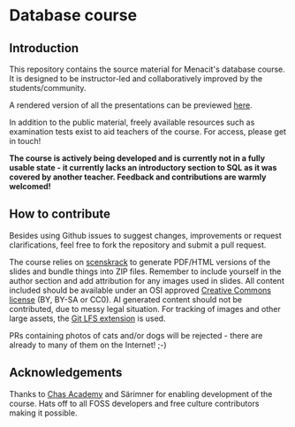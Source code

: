 <!--
SPDX-FileCopyrightText: © 2024 Menacit AB <foss@menacit.se>
SPDX-License-Identifier: CC-BY-SA-4.0
X-Context: Database course
-->

# Database course

## Introduction
This repository contains the source material for Menacit's database course.
It is designed to be instructor-led and collaboratively improved by the students/community.  
  
A rendered version of all the presentations can be previewed [here](https://t.menacit.se/db).  

In addition to the public material, freely available resources such as examination tests exist to
aid teachers of the course. For access, please get in touch!
  
**The course is actively being developed and is currently not in a fully usable state -
it currently lacks an introductory section to SQL as it was covered by another teacher.
Feedback and contributions are warmly welcomed!**


## How to contribute
Besides using Github issues to suggest changes, improvements or request clarifications, feel free
to fork the repository and submit a pull request.  

The course relies on [scenskrack](https://github.com/doctor-love/scenskrack) to generate PDF/HTML
versions of the slides and bundle things into ZIP files. Remember to include yourself in the author
section and add attribution for any images used in slides. All content included should be available
under an OSI approved [Creative Commons license](https://creativecommons.org/about/cclicenses/)
(BY, BY-SA or CC0). AI generated content should not be contributed, due to messy legal situation.
For tracking of images and other large assets, the
[Git LFS extension](https://git-lfs.github.com/) is used.  
  
PRs containing photos of cats and/or dogs will be rejected - there are already to many of them on
the Internet! ;-)


## Acknowledgements
Thanks to [Chas Academy](https://chasacademy.se/) and Särimner for enabling development of the
course. Hats off to all FOSS developers and free culture contributors making it possible.
